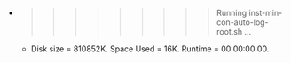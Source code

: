 * >>>>>>>>> Running inst-min-con-auto-log-root.sh ...
  * Disk size = 810852K. Space Used = 16K. Runtime = 00:00:00:00.
